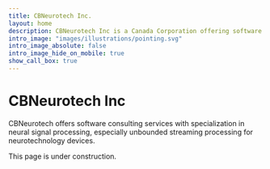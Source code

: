 ```yaml
---
title: CBNeurotech Inc.
layout: home
description: CBNeurotech Inc is a Canada Corporation offering software consulting services specializing in neurotechnology.
intro_image: "images/illustrations/pointing.svg"
intro_image_absolute: false
intro_image_hide_on_mobile: true
show_call_box: true
---
```


# CBNeurotech Inc

CBNeurotech offers software consulting services with specialization in neural signal processing, especially unbounded streaming processing for neurotechnology devices.

This page is under construction.
